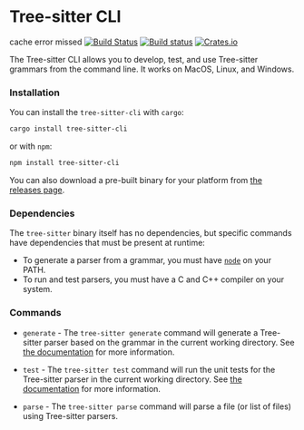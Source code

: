 Tree-sitter CLI
===============
cache error missed
[![Build Status](https://travis-ci.org/tree-sitter/tree-sitter.svg?branch=master)](https://travis-ci.org/tree-sitter/tree-sitter)
[![Build status](https://ci.appveyor.com/api/projects/status/vtmbd6i92e97l55w/branch/master?svg=true)](https://ci.appveyor.com/project/maxbrunsfeld/tree-sitter/branch/master)
[![Crates.io](https://img.shields.io/crates/v/tree-sitter-cli.svg)](https://crates.io/crates/tree-sitter-cli)

The Tree-sitter CLI allows you to develop, test, and use Tree-sitter grammars from the command line. It works on MacOS, Linux, and Windows.

### Installation

You can install the `tree-sitter-cli` with `cargo`:

```sh
cargo install tree-sitter-cli
```

or with `npm`:

```sh
npm install tree-sitter-cli
```

You can also download a pre-built binary for your platform from [the releases page](https://github.com/tree-sitter/tree-sitter/releases/latest).

### Dependencies

The `tree-sitter` binary itself has no dependencies, but specific commands have dependencies that must be present at runtime:

* To generate a parser from a grammar, you must have [`node`](https://nodejs.org) on your PATH.
* To run and test parsers, you must have a C and C++ compiler on your system.

### Commands

* `generate` - The `tree-sitter generate` command will generate a Tree-sitter parser based on the grammar in the current working directory. See [the documentation](http://tree-sitter.github.io/tree-sitter/creating-parsers) for more information.

* `test` - The `tree-sitter test` command will run the unit tests for the Tree-sitter parser in the current working directory. See [the documentation](http://tree-sitter.github.io/tree-sitter/creating-parsers) for more information.

* `parse` - The `tree-sitter parse` command will parse a file (or list of files) using Tree-sitter parsers.
